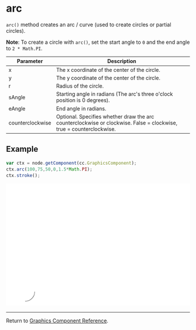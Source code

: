 # arc

`arc()` method creates an arc / curve (used to create circles or partial circles).

**Note**: To create a circle with `arc()`, set the start angle to `0` and the end angle to `2 * Math.PI`.

| Parameter | Description |
| -------------- | ----------- |
| x | The x coordinate of the center of the circle. |
| y | The y coordinate of the center of the circle. |
| r | Radius of the circle. |
| sAngle | Starting angle in radians (The arc's three o'clock position is 0 degrees). |
| eAngle | End angle in radians. |
| counterclockwise | Optional. Specifies whether draw the arc counterclockwise or clockwise. False = clockwise, true = counterclockwise. |

## Example

```javascript
var ctx = node.getComponent(cc.GraphicsComponent);
ctx.arc(100,75,50,0,1.5*Math.PI);
ctx.stroke();
```

<a href="arc.png"><img src="arc.png"></a>

<hr>

Return to [Graphics Component Reference](../graphics.md).
